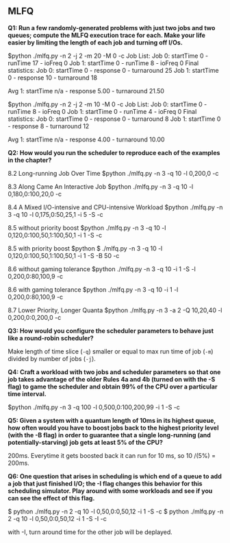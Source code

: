 ## MLFQ

**Q1: Run a few randomly-generated problems with just two jobs and two queues; compute the MLFQ execution trace for each. Make your life easier by limiting the length of each job and turning off I/Os.**

$python ./mlfq.py -n 2 -j 2 -m 20 -M 0 -c
Job List:
  Job  0: startTime   0 - runTime  17 - ioFreq   0
  Job  1: startTime   0 - runTime   8 - ioFreq   0
Final statistics:
  Job  0: startTime   0 - response   0 - turnaround  25
  Job  1: startTime   0 - response  10 - turnaround  18

  Avg  1: startTime n/a - response 5.00 - turnaround 21.50

$python ./mlfq.py -n 2 -j 2 -m 10 -M 0 -c
Job List:
  Job  0: startTime   0 - runTime   8 - ioFreq   0
  Job  1: startTime   0 - runTime   4 - ioFreq   0
Final statistics:
  Job  0: startTime   0 - response   0 - turnaround   8
  Job  1: startTime   0 - response   8 - turnaround  12

  Avg  1: startTime n/a - response 4.00 - turnaround 10.00

**Q2: How would you run the scheduler to reproduce each of the examples in the chapter?**

8.2 Long-running Job Over Time
$python ./mlfq.py -n 3 -q 10 -l 0,200,0 -c

8.3 Along Came An Interactive Job
$python ./mlfq.py -n 3 -q 10 -l 0,180,0:100,20,0 -c

8.4 A Mixed I/O-intensive and CPU-intensive Workload
$python ./mlfq.py -n 3 -q 10 -l 0,175,0:50,25,1 -i 5 -S -c

8.5 without priority boost
$python ./mlfq.py -n 3 -q 10 -l 0,120,0:100,50,1:100,50,1 -i 1 -S -c

8.5 with priority boost
$python $ ./mlfq.py -n 3 -q 10 -l 0,120,0:100,50,1:100,50,1 -i 1 -S -B 50 -c

8.6 without gaming tolerance
$python ./mlfq.py -n 3 -q 10 -i 1 -S -l 0,200,0:80,100,9 -c

8.6 with gaming tolerance
$python ./mlfq.py -n 3 -q 10 -i 1 -l 0,200,0:80,100,9 -c

8.7 Lower Priority, Longer Quanta
$python ./mlfq.py -n 3 -a 2 -Q 10,20,40 -l 0,200,0:0,200,0 -c

**Q3: How would you configure the scheduler parameters to behave just like a round-robin scheduler?**

Make length of time slice (```-q```) smaller or equal to max run time of job (```-m```) divided by number of jobs (```-j```). 

**Q4: Craft a workload with two jobs and scheduler parameters so that one job takes advantage of the older Rules 4a and 4b (turned on with the -S flag) to game the scheduler and obtain 99% of the CPU over a particular time interval.**

$python ./mlfq.py -n 3 -q 100 -l 0,500,0:100,200,99 -i 1 -S -c

**Q5: Given a system with a quantum length of 10ms in its highest queue, how often would you have to boost jobs back to the highest priority level (with the -B flag) in order to guarantee that a single long-running (and potentially-starving) job gets at least 5% of the CPU?**

200ms. Everytime it gets boosted back it can run for 10 ms, so 10 /(5%) = 200ms.

**Q6: One question that arises in scheduling is which end of a queue to add a job that just finished I/O; the -I flag changes this behavior for this scheduling simulator. Play around with some workloads and see if you can see the effect of this flag.**

$ python ./mlfq.py -n 2 -q 10 -l 0,50,0:0,50,12 -i 1 -S -c
$ python ./mlfq.py -n 2 -q 10 -l 0,50,0:0,50,12 -i 1 -S -I -c

with -I, turn around time for the other job will be deplayed. 






